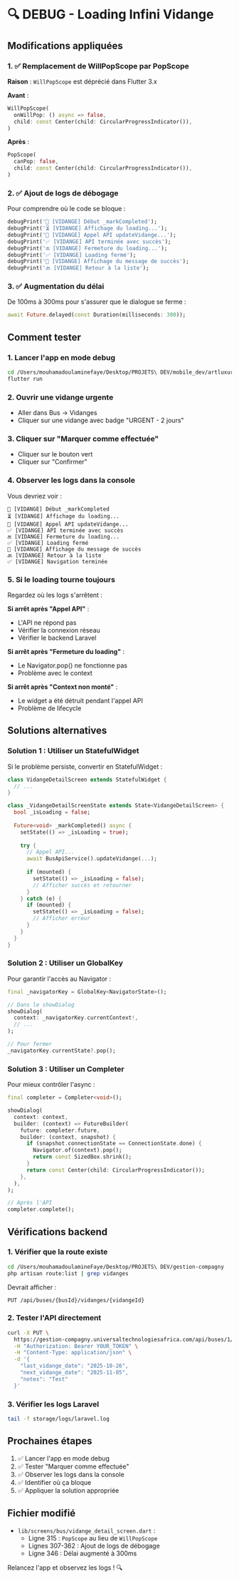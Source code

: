 # 🔍 DEBUG - Loading Infini Vidange

## Modifications appliquées

### 1. ✅ Remplacement de WillPopScope par PopScope
**Raison** : `WillPopScope` est déprécié dans Flutter 3.x

**Avant** :
```dart
WillPopScope(
  onWillPop: () async => false,
  child: const Center(child: CircularProgressIndicator()),
)
```

**Après** :
```dart
PopScope(
  canPop: false,
  child: const Center(child: CircularProgressIndicator()),
)
```

### 2. ✅ Ajout de logs de débogage
Pour comprendre où le code se bloque :

```dart
debugPrint('🔄 [VIDANGE] Début _markCompleted');
debugPrint('⏳ [VIDANGE] Affichage du loading...');
debugPrint('📡 [VIDANGE] Appel API updateVidange...');
debugPrint('✅ [VIDANGE] API terminée avec succès');
debugPrint('🔚 [VIDANGE] Fermeture du loading...');
debugPrint('✅ [VIDANGE] Loading fermé');
debugPrint('📢 [VIDANGE] Affichage du message de succès');
debugPrint('🔙 [VIDANGE] Retour à la liste');
```

### 3. ✅ Augmentation du délai
De 100ms à 300ms pour s'assurer que le dialogue se ferme :

```dart
await Future.delayed(const Duration(milliseconds: 300));
```

## Comment tester

### 1. Lancer l'app en mode debug
```bash
cd /Users/mouhamadoulaminefaye/Desktop/PROJETS\ DEV/mobile_dev/artluxurybus
flutter run
```

### 2. Ouvrir une vidange urgente
- Aller dans Bus → Vidanges
- Cliquer sur une vidange avec badge "URGENT - 2 jours"

### 3. Cliquer sur "Marquer comme effectuée"
- Cliquer sur le bouton vert
- Cliquer sur "Confirmer"

### 4. Observer les logs dans la console
Vous devriez voir :
```
🔄 [VIDANGE] Début _markCompleted
⏳ [VIDANGE] Affichage du loading...
📡 [VIDANGE] Appel API updateVidange...
✅ [VIDANGE] API terminée avec succès
🔚 [VIDANGE] Fermeture du loading...
✅ [VIDANGE] Loading fermé
📢 [VIDANGE] Affichage du message de succès
🔙 [VIDANGE] Retour à la liste
✅ [VIDANGE] Navigation terminée
```

### 5. Si le loading tourne toujours
Regardez où les logs s'arrêtent :

**Si arrêt après "Appel API"** :
- L'API ne répond pas
- Vérifier la connexion réseau
- Vérifier le backend Laravel

**Si arrêt après "Fermeture du loading"** :
- Le Navigator.pop() ne fonctionne pas
- Problème avec le context

**Si arrêt après "Context non monté"** :
- Le widget a été détruit pendant l'appel API
- Problème de lifecycle

## Solutions alternatives

### Solution 1 : Utiliser un StatefulWidget
Si le problème persiste, convertir en StatefulWidget :

```dart
class VidangeDetailScreen extends StatefulWidget {
  // ...
}

class _VidangeDetailScreenState extends State<VidangeDetailScreen> {
  bool _isLoading = false;
  
  Future<void> _markCompleted() async {
    setState(() => _isLoading = true);
    
    try {
      // Appel API...
      await BusApiService().updateVidange(...);
      
      if (mounted) {
        setState(() => _isLoading = false);
        // Afficher succès et retourner
      }
    } catch (e) {
      if (mounted) {
        setState(() => _isLoading = false);
        // Afficher erreur
      }
    }
  }
}
```

### Solution 2 : Utiliser un GlobalKey
Pour garantir l'accès au Navigator :

```dart
final _navigatorKey = GlobalKey<NavigatorState>();

// Dans le showDialog
showDialog(
  context: _navigatorKey.currentContext!,
  // ...
);

// Pour fermer
_navigatorKey.currentState?.pop();
```

### Solution 3 : Utiliser un Completer
Pour mieux contrôler l'async :

```dart
final completer = Completer<void>();

showDialog(
  context: context,
  builder: (context) => FutureBuilder(
    future: completer.future,
    builder: (context, snapshot) {
      if (snapshot.connectionState == ConnectionState.done) {
        Navigator.of(context).pop();
        return const SizedBox.shrink();
      }
      return const Center(child: CircularProgressIndicator());
    },
  ),
);

// Après l'API
completer.complete();
```

## Vérifications backend

### 1. Vérifier que la route existe
```bash
cd /Users/mouhamadoulamineFaye/Desktop/PROJETS\ DEV/gestion-compagny
php artisan route:list | grep vidanges
```

Devrait afficher :
```
PUT /api/buses/{busId}/vidanges/{vidangeId}
```

### 2. Tester l'API directement
```bash
curl -X PUT \
  https://gestion-compagny.universaltechnologiesafrica.com/api/buses/1/vidanges/1 \
  -H "Authorization: Bearer YOUR_TOKEN" \
  -H "Content-Type: application/json" \
  -d '{
    "last_vidange_date": "2025-10-26",
    "next_vidange_date": "2025-11-05",
    "notes": "Test"
  }'
```

### 3. Vérifier les logs Laravel
```bash
tail -f storage/logs/laravel.log
```

## Prochaines étapes

1. ✅ Lancer l'app en mode debug
2. ✅ Tester "Marquer comme effectuée"
3. ✅ Observer les logs dans la console
4. ✅ Identifier où ça bloque
5. ✅ Appliquer la solution appropriée

## Fichier modifié

- `lib/screens/bus/vidange_detail_screen.dart` :
  - Ligne 315 : `PopScope` au lieu de `WillPopScope`
  - Lignes 307-362 : Ajout de logs de débogage
  - Ligne 346 : Délai augmenté à 300ms

Relancez l'app et observez les logs ! 🔍
